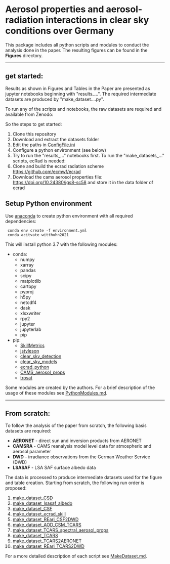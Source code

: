 # **Aerosol properties and aerosol-radiation interactions in clear sky conditions over Germany**

This package includes all python scripts and modules to conduct the analysis done in the paper.
The resulting figures can be found in the **Figures** directory.

---

## get started:
Results as shown in Figures and Tables in the Paper are presented as jupyter notebooks beginning with "results_...".
The required intermediate datasets are produced by "make_dataset....py".

To run any of the scripts and notebooks, the raw datasets are required and available from Zenodo: 

So the steps to get started:
1. Clone this repository 
2. Download and extract the datasets folder
3. Edit the paths in [ConfigFile.ini](ConfigFile.ini) 
4. Configure a python environment (see below)
5. Try to run the "results_..." notebooks first.
To run the "make_datasets_..." scripts, ecRad is needed:
6. Clone and build the ecrad radiation scheme https://github.com/ecmwf/ecrad 
7. Download the cams aerosol properties file: https://doi.org/10.24380/jgs8-sc58 and store it in the data folder of ecrad

## Setup Python environment
Use [anaconda](https://www.anaconda.com/) to create python environment with all required dependencies:
```
 conda env create -f environment.yml
 conda acitvate witthuhn2021
```
This will install python 3.7 with the following modules:
* conda:
    * numpy
    * xarray
    * pandas
    * scipy
    * matplotlib
    * cartopy
    * pyproj
    * h5py
    * netcdf4
    * dask
    * xlsxwriter
    * rpy2
    * jupyter
    * jupyterlab
    * pip
* pip:
    * [SkillMetrics](https://pypi.org/project/SkillMetrics/)
    * [jstyleson](https://pypi.org/project/jstyleson/)
    * [clear_sky_detection](https://github.com/jonas-witthuhn/clear_sky_detection)
    * [clear_sky_models](https://github.com/jonas-witthuhn/clear-sky-models)
    * [ecrad_python](https://github.com/jonas-witthuhn/ecrad_python)
    * [CAMS_aerosol_props](https://github.com/jonas-witthuhn/CAMS_aerosol_props)
    * [trosat](https://github.com/hdeneke/trosat-base)

Some modules are created by the authors. For a brief description of the usage of these modules see [PythonModules.md](PythonModules.md).

---

## From scratch:

To follow the analysis of the paper from scratch, the following basis datasets are required:

* **AERONET** - direct sun and inversion products from AERONET 
* **CAMSRA** - CAMS reanalysis model level data for atmospheric and aerosol parameter
* **DWD** - irradiance observations from the German Weather Service (DWD)
* **LSASAF** - LSA SAF surface albedo data 

The data is processed to produce intermediate datasets used for the figure and table creation. Starting from scratch, the following run order is proposed:
1. [make_dataset_CSD](make_dataset_CSD.py)
2. [make_dataset_lsasaf_albedo](make_dataset_lsasaf_albedo.py)
3. [make_dataset_CSF](make_dataset_CSF.py)
4. [make_dataset_ecrad_skill](make_dataset_ecrad_skill.py)
5. [make_dataset_REari_CSF2DWD](make_dataset_REari_CSF2DWD.py)
6. [make_dataset_AOD_CSM_TCARS](make_dataset_AOD_CSM_TCARS.py)
7. [make_dataset_TCARS_spectral_aerosol_props](make_dataset_TCARS_spectral_aerosol_props.py)
8. [make_dataset_TCARS](make_dataset_TCARS.py)
9. [make_dataset_TCARS2AERONET](make_dataset_TCARS2AERONET.py)
10. [make_dataset_REari_TCARS2DWD](make_dataset_REari_TCARS2DWD.py)

For a more detailed description of each script see [MakeDataset.md](MakeDataset.md).
